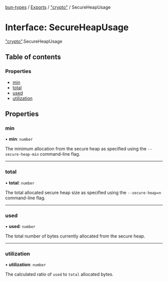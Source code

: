 [bun-types](https://github.com/oven-sh/bun-types/blob/master/api-docs/README.md) / [Exports](https://github.com/oven-sh/bun-types/blob/master/api-docs/modules.md) / ["crypto"](https://github.com/oven-sh/bun-types/blob/master/api-docs/modules/crypto_.md) / SecureHeapUsage

# Interface: SecureHeapUsage

["crypto"](https://github.com/oven-sh/bun-types/blob/master/api-docs/modules/crypto_.md).SecureHeapUsage

## Table of contents

### Properties

- [min](https://github.com/oven-sh/bun-types/blob/master/api-docs/interfaces/crypto_.SecureHeapUsage.md#min)
- [total](https://github.com/oven-sh/bun-types/blob/master/api-docs/interfaces/crypto_.SecureHeapUsage.md#total)
- [used](https://github.com/oven-sh/bun-types/blob/master/api-docs/interfaces/crypto_.SecureHeapUsage.md#used)
- [utilization](https://github.com/oven-sh/bun-types/blob/master/api-docs/interfaces/crypto_.SecureHeapUsage.md#utilization)

## Properties

### min

• **min**: `number`

The minimum allocation from the secure heap as specified using the `--secure-heap-min` command-line flag.

___

### total

• **total**: `number`

The total allocated secure heap size as specified using the `--secure-heap=n` command-line flag.

___

### used

• **used**: `number`

The total number of bytes currently allocated from the secure heap.

___

### utilization

• **utilization**: `number`

The calculated ratio of `used` to `total` allocated bytes.
